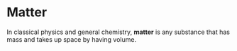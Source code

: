 # Matter

In classical physics and general chemistry, **matter** is any substance that has mass and takes up space by having volume.
